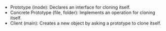 - Prototype (inode): Declares an interface for cloning itself.
- Concrete Prototype (file, folder): Implements an operation for cloning itself.
- Client (main): Creates a new object by asking a prototype to clone itself.